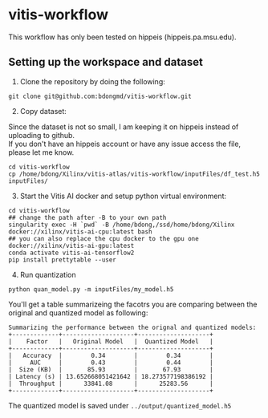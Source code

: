 # vitis-workflow

This workflow has only been tested on hippeis (hippeis.pa.msu.edu).

## Setting up the workspace and dataset
1. Clone the repository by doing the following:
```
git clone git@github.com:bdongmd/vitis-workflow.git
```

2. Copy dataset:

Since the dataset is not so small, I am keeping it on hippeis instead of uploading to github.\
If you don't have an hippeis account or have any issue access the file, please let me know.
```
cd vitis-workflow
cp /home/bdong/Xilinx/vitis-atlas/vitis-workflow/inputFiles/df_test.h5 inputFiles/
```

3. Start the Vitis AI docker and setup python virtual environment:
```
cd vitis-workflow
## change the path after -B to your own path
singularity exec -H `pwd` -B /home/bdong,/ssd/home/bdong/Xilinx docker://xilinx/vitis-ai-cpu:latest bash
## you can also replace the cpu docker to the gpu one docker://xilinx/vitis-ai-gpu:latest
conda activate vitis-ai-tensorflow2
pip install prettytable --user
```

4. Run quantization
```
python quan_model.py -m inputFiles/my_model.h5
```

You'll get a table summarizeing the facotrs you are comparing between the original and quantized model as following:
```
Summarizing the performance between the orignal and quantized models:
+-------------+--------------------+--------------------+
|    Factor   |   Original Model   |  Quantized Model   |
+-------------+--------------------+--------------------+
|   Accuracy  |        0.34        |        0.34        |
|     AUC     |        0.43        |        0.44        |
|  Size (KB)  |       85.93        |       67.93        |
| Latency (s) | 13.652668051421642 | 18.273577198386192 |
|  Throughput |      33841.08      |      25283.56      |
+-------------+--------------------+--------------------+
```
The quantized model is saved under `../output/quantized_model.h5`
